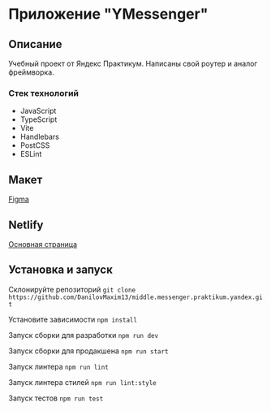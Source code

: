 # Приложение "YMessenger"

## Описание
Учебный проект от Яндекс Практикум. Написаны свой роутер и аналог фреймворка.

### Стек технологий
- JavaScript
- TypeScript
- Vite
- Handlebars
- PostCSS
- ESLint

## Макет
[Figma](https://www.figma.com/design/jF5fFFzgGOxQeB4CmKWTiE/Chat_external_link)

## Netlify

[Основная страница](https://y-messanger.netlify.app/)

## Установка и запуск
Склонируйте репозиторий
`git clone https://github.com/DanilovMaxim13/middle.messenger.praktikum.yandex.git`

Установите зависимости
`npm install`

Запуск сборки для разработки
`npm run dev`

Запуск сборки для продакшена
`npm run start`

Запуск линтера
`npm run lint`

Запуск линтера стилей
`npm run lint:style`

Запуск тестов
`npm run test`
